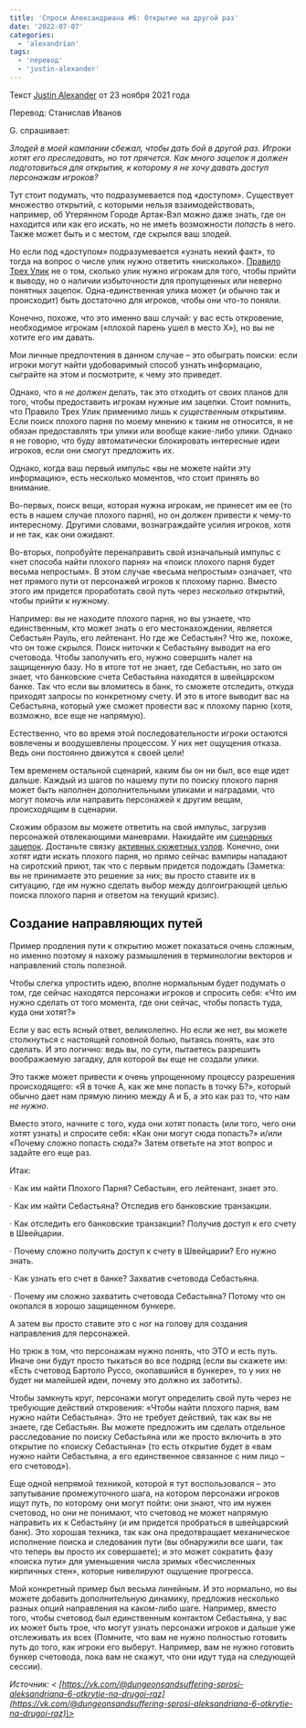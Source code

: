 ```yaml
---
title: 'Спроси Александриана #6: Открытие на другой раз'
date: '2022-07-07'
categories:
  - 'alexandrian'
tags:
  - 'перевод'
  - 'justin-alexander'
---
```


Текст [Justin Alexander](https://vk.com/away.php?to=https://thealexandrian.net/about&cc_key=) от 23 ноября 2021 года

Перевод: Станислав Иванов

G. спрашивает:

_Злодей в моей кампании сбежал, чтобы дать бой в другой раз. Игроки хотят его преследовать, но тот прячется. Как много зацепок я должен подготовиться для открытия, к которому я не хочу давать доступ персонажам игроков?_

Тут стоит подумать, что подразумевается под «доступом». Существует множество открытий, с которыми нельзя взаимодействовать, например, об Утерянном Городе Артак-Вэл можно даже знать, где он находится или как его искать, но не иметь возможности _попасть_ в него. Также может быть и с местом, где скрылся ваш злодей.

Но если под «доступом» подразумевается «узнать некий факт», то тогда на вопрос о числе улик нужно ответить «нисколько». [Правило Трех Улик](https://vk.com/away.php?to=https%3A%2F%2Fthealexandrian.net%2Fwordpress%2F1118%2Froleplaying-games%2Fthree-clue-rule&cc_key=) не о том, сколько улик нужно игрокам для того, чтобы прийти к выводу, но о наличии избыточности для пропущенных или неверно понятных зацепок. Одна-единственная улика может (и обычно так и происходит) быть достаточно для игроков, чтобы они что-то поняли.

Конечно, похоже, что это именно ваш случай: у вас есть откровение, необходимое игрокам («плохой парень ушел в место X»), но вы не хотите его им давать.

Мои личные предпочтения в данном случае – это обыграть поиски: если игроки могут найти удобоваримый способ узнать информацию, сыграйте на этом и посмотрите, к чему это приведет.

Однако, что я _не должен_ делать, так это отходить от своих планов для того, чтобы предоставить игрокам нужные им зацепки. Стоит помнить, что Правило Трех Улик применимо лишь к _существенным_ открытиям. Если поиск плохого парня по моему мнению к таким не относится, я не обязан предоставлять три улики или вообще какие-либо улики. Однако я не говорю, что буду автоматически блокировать интересные идеи игроков, если они смогут предложить их.

Однако, когда ваш первый импульс «вы не можете найти эту информацию», есть несколько моментов, что стоит принять во внимание.

Во-первых, поиск вещи, которая нужна игрокам, не принесет им ее (то есть в нашем случае плохого парня), но он _должен_ привести к чему-то интересному. Другими словами, вознаграждайте усилия игроков, хотя и не так, как они ожидают.

Во-вторых, попробуйте перенаправить свой изначальный импульс с «нет способа найти плохого парня» на «поиск плохого парня будет весьма непростым». В этом случае «весьма непростым» означает, что нет прямого пути от персонажей игроков к плохому парню. Вместо этого им придется проработать свой путь через _несколько_ открытий, чтобы прийти к нужному.

Например: вы не находите плохого парня, но вы узнаете, что единственным, кто может знать о его местонахождении, является Себастьян Рауль, его лейтенант. Но где же Себастьян? Что же, похоже, что он тоже скрылся. Поиск ниточки к Себастьяну выводит на его счетовода. Чтобы заполучить его, нужно совершить налет на защищенную базу. Но в итоге тот не знает, где Себастьян, но зато он знает, что банковские счета Себастьяна находятся в швейцарском банке. Так что если вы вломитесь в банк, то сможете отследить, откуда приходят запросы по конкретному счету. И это в итоге выводит вас на Себастьяна, который уже сможет провести вас к плохому парню (хотя, возможно, все еще не напрямую).

Естественно, что во время этой последовательности игроки остаются вовлечены и воодушевлены процессом. У них нет ощущения отказа. Ведь они постоянно движутся к своей цели!

Тем временем остальной сценарий, каким бы он ни был, все еще идет дальше. Каждый из шагов по нашему пути по поиску плохого парня может быть наполнен дополнительными уликами и наградами, что могут помочь или направить персонажей к другим вещам, происходящим в сценарии.

Схожим образом вы можете ответить на свой импульс, загрузив персонажей отвлекающими маневрами. Накидайте им [сценарных зацепок](https://vk.com/away.php?to=https%3A%2F%2Fthealexandrian.net%2Fwordpress%2F37530%2Froleplaying-games%2Fthought-of-the-day-juggling-scenario-hooks-in-a-sandbox&cc_key=). Достаньте связку [активных сюжетных узлов](https://vk.com/away.php?to=https%3A%2F%2Fthealexandrian.net%2Fwordpress%2F45263%2Froleplaying-games%2Fthe-secret-life-of-nodes&cc_key=). Конечно, они _хотят_ идти искать плохого парня, но прямо сейчас вампиры нападают на сиротский приют, так что с первым придется подождать (Заметка: вы не принимаете это решение за них; вы просто ставите их в ситуацию, где им нужно сделать выбор между долгоиграющей целью поиска плохого парня и ответом на текущий кризис).

## Создание направляющих путей

Пример продления пути к открытию может показаться очень сложным, но именно поэтому я нахожу размышления в терминологии векторов и направлений столь полезной.

Чтобы слегка упростить идею, вполне нормальным будет подумать о том, где сейчас находятся персонажи игроков и спросить себя: «Что им нужно сделать от того момента, где они сейчас, чтобы попасть туда, куда они хотят?»

Если у вас есть ясный ответ, великолепно. Но если же нет, вы можете столкнуться с настоящей головной болью, пытаясь понять, как это сделать. И это логично: ведь вы, по сути, пытаетесь разрешить воображаемую загадку, для которой вы еще не создали улики.

Это также может привести к очень упрощенному процессу разрешения происходящего: «Я в точке А, как же мне попасть в точку Б?», который обычно дает нам прямую линию между А и Б, а это как раз то, что нам _не нужно_.

Вместо этого, начните с того, куда они хотят попасть (или того, чего они хотят узнать) и спросите себя: «Как они могут сюда попасть?» и/или «Почему сложно попасть сюда?» Затем ответьте на этот вопрос и задайте его еще раз.

Итак:

· Как им найти Плохого Парня? Себастьян, его лейтенант, знает это.

· Как им найти Себастьяна? Отследив его банковские транзакции.

· Как отследить его банковские транзакции? Получив доступ к его счету в Швейцарии.

· Почему сложно получить доступ к счету в Швейцарии? Его нужно знать.

· Как узнать его счет в банке? Захватив счетовода Себастьяна.

· Почему им сложно захватить счетовода Себастьяна? Потому что он окопался в хорошо защищенном бункере.

А затем вы просто ставите это с ног на голову для создания направления для персонажей.

Но трюк в том, что персонажам нужно понять, что ЭТО и есть путь. Иначе они будут просто тыкаться во все подряд (если вы скажете им: «Есть счетовод Бартоло Руссо, окопавшийся в бункере», то у них не будет ни малейшей идеи, почему это должно их заботить).

Чтобы замкнуть круг, персонажи могут определить свой путь через не требующие действий откровения: «Чтобы найти плохого парня, вам нужно найти Себастьяна». Это не требует действий, так как вы не знаете, где Себастьян. Вы можете предложить им сделать отдельное расследование по поиску Себастьяна или же просто включить в это открытие по «поиску Себастьяна» (то есть открытие будет в «вам нужно найти Себастьяна, а его единственное связанное с ним лицо – его счетовод»).

Еще одной непрямой техникой, которой я тут воспользовался – это запутывание промежуточного шага, на котором персонажи игроков ищут путь, по которому они могут пойти: они знают, что им нужен счетовод, но они не понимают, что счетовод не может напрямую направить их к Себастьяну (и им придется пробраться в швейцарский банк). Это хорошая техника, так как она предотвращает механическое исполнение поиска и следования пути (вы обнаружили все шаги, так что теперь вы просто их совершаете); и это может сократить фазу «поиска пути» для уменьшения числа зримых «бесчисленных кирпичных стен», которые нивелируют ощущение прогресса.

Мой конкретный пример был весьма линейным. И это нормально, но вы можете добавить дополнительную динамику, предложив несколько разных опций направления на каком-либо шаге. Например, вместо того, чтобы счетовод был единственным контактом Себастьяна, у вас их может быть трое, что могут узнать персонажи игроков и дальше уже отслеживать их всех (Помните, что вам не нужно полностью готовить путь до того, как игроки его выберут. Например, вам не нужно готовить бункер счетовода, пока вам не скажут, что они идут туда на следующей сессии).

_Источник: < [https://vk.com/@dungeonsandsuffering-sprosi-aleksandriana-6-otkrytie-na-drugoi-raz](https://vk.com/@dungeonsandsuffering-sprosi-aleksandriana-6-otkrytie-na-drugoi-raz)\>_
